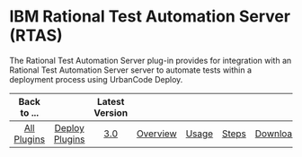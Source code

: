 
IBM Rational Test Automation Server (RTAS)
==========================================


The Rational Test Automation Server plug-in provides for integration with an Rational Test Automation Server server to automate tests within a deployment process using UrbanCode Deploy. 


|Back to ...||Latest Version|||||
| :---: | :---: | :---: | :---: | :---: | :---: | :---: |
|[All Plugins](../../index.md)|[Deploy Plugins](../README.md)|[3.0](https://raw.githubusercontent.com/UrbanCode/IBM-UCD-PLUGINS/main/files/RTAS-UCD/RTAS-UCD-3.0.zip)|[Overview](overview.md)|[Usage](usage.md)|[Steps](steps.md)|[Downloads](downloads.md)|
